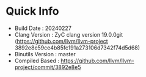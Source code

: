 # Quick Info
* Build Date : 20240227
* Clang Version : ZyC clang version 19.0.0git (https://github.com/llvm/llvm-project 3892e8e59ce4b85fc191a273106d7342f74d5d68)
* Binutils Version : master
* Compiled Based : https://github.com/llvm/llvm-project/commit/3892e8e5

